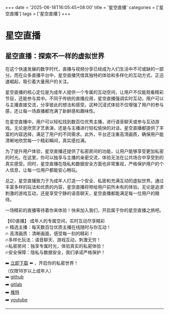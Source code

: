 +++
date = '2025-06-18T16:05:45+08:00'
title = '星空直播'
categories = ['星空直播']
tags = ['星空直播']
+++

# 星空直播

## 星空直播：探索不一样的虚拟世界

在这个快速发展的数字时代，直播与视频分享已经成为人们生活中不可或缺的一部分。而在众多直播平台中，星空直播凭借其独特的体验和多样化的互动方式，正迅速崛起，吸引着大量用户的关注。

星空直播的核心定位是为成年人提供一个专属的互动空间，让用户不仅能观看精彩节目，还能参与其中。不同于传统的直播应用，星空直播强调实时互动，用户可以与主播直接交流，分享彼此的想法和感受。这种沉浸式体验不仅增强了用户的参与感，还让每一场直播都充满了新鲜感和趣味性。

在星空直播中，用户可以轻松找到数百位优秀主播，进行语音聊天或参与互动游戏。无论是欣赏才艺表演，还是与主播进行轻松愉快的对话，星空直播都提供了丰富的内容选择，满足了用户的不同需求。此外，平台还注重高清画质，确保用户能清晰地欣赏每一个精彩瞬间，真实感拉满。

为了提升用户体验，星空直播还提供了私密房间的功能，让用户能够享受更加私密的时光。在这里，你可以独享与主播的亲密交流，体验无法在公共场合中享受到的真实感受。同时，星空直播在隐私和数据安全方面也非常重视，严格保护用户的个人信息，让每一位用户都能安心畅玩。

总之，星空直播致力于为成年人打造一个安全、私密和充满互动的虚拟世界。通过丰富多样的玩法和优质的内容，星空直播将带给用户前所未有的体验。无论是追求刺激的游戏互动，还是享受宁静的语音聊天，星空直播都能满足每一位用户的期待。

一场精彩的直播等待着你来体验！快来加入我们，开启属于你的星空直播之旅吧。

【6D直播】
成年人的专属空间，实时互动尽享精彩  
🔥 精选主播：每天数百位优质主播在线随时与你互动！  
🔥 高清画质：清晰画面，感受每一刻的精彩！  
🔥多样化玩法：语音聊天、游戏互动，刺激无穷！  
🔥私密房间：独享专属时光，体验真实的私密体验！  
🔥安全保障：隐私与数据安全，我们承诺严格保护！  

➡️ [立即下载](https://down123.s3.ap-east-1.amazonaws.com/down/down.html?channelCode=blog) ⬅️ ，开启你的私密世界！  
（仅限18岁以上成年人）  
➡️ [github](https://aldult-live.github.io/)  
➡️ [gitlab](https://seo-09598d.gitlab.io/)  
➡️ [推特](https://x.com/wegame33)  
➡️ [youtube](https://www.youtube.com/@6Dlive)  

---

